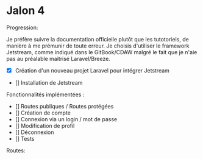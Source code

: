 
# Jalon 4

<description>

Progression:

Je préfère suivre la documentation officielle plutôt que les tutotoriels,
de manière à me prémunir de toute erreur.
Je choisis d'utiliser le framework Jetstream, comme indiqué dans le GitBook/CDAW malgré le fait que je n'aie pas au préalable maitrisé Laravel/Breeze.

- [x] Création d'un nouveau projet Laravel pour intégrer Jetstream
- [] Installation de Jetstream

Fonctionnalités implémentées :

- [] Routes publiques / Routes protégées
- [] Création de compte
- [] Connexion via un login / mot de passe
- [] Modification de profil
- [] Déconnexion
- [] Tests


Routes:

